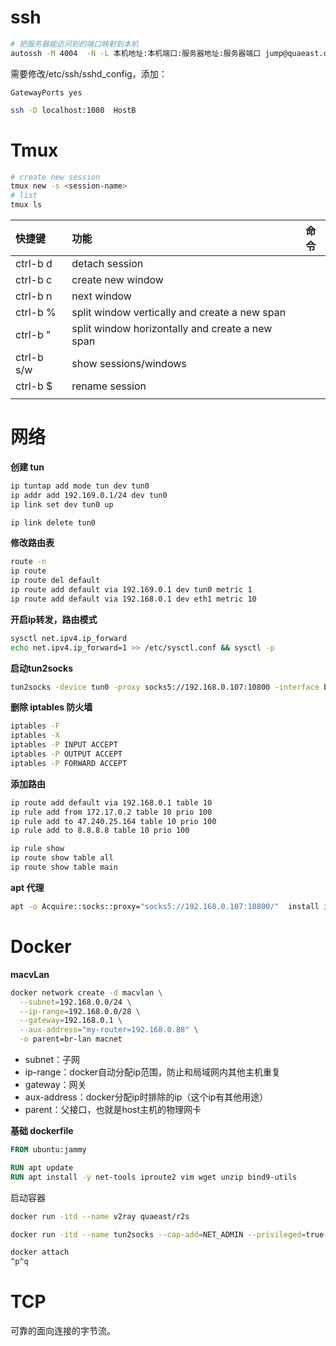 # ssh
```bash
# 把服务器能访问到的端口映射到本机
autossh -M 4004  -N -L 本机地址:本机端口:服务器地址:服务器端口 jump@quaeast.cn -p 6005
```
需要修改/etc/ssh/sshd_config，添加：

```
GatewayPorts yes
```

```bash
ssh -D localhost:1080  HostB
```
# Tmux

```bash
# create new session
tmux new -s <session-name>
# list
tmux ls
```

| 快捷键     | 功能                                            | 命令 |
| :--------- | :---------------------------------------------- | ---- |
| ctrl-b d   | detach session                                  |      |
| ctrl-b c   | create new window                               |      |
| ctrl-b n   | next window                                     |      |
| ctrl-b %   | split window vertically and create a new span   |      |
| ctrl-b "   | split window horizontally and create a new span |      |
| ctrl-b s/w | show sessions/windows                           |      |
| ctrl-b $   | rename session                                  |      |
|            |                                                 |      |

# 网络

**创建 tun**

```bash
ip tuntap add mode tun dev tun0
ip addr add 192.169.0.1/24 dev tun0
ip link set dev tun0 up

ip link delete tun0
```

**修改路由表**

```bash
route -n
ip route
ip route del default
ip route add default via 192.169.0.1 dev tun0 metric 1
ip route add default via 192.168.0.1 dev eth1 metric 10
```

**开启ip转发，路由模式**

```bash
sysctl net.ipv4.ip_forward
echo net.ipv4.ip_forward=1 >> /etc/sysctl.conf && sysctl -p
```

**启动tun2socks**

```bash
tun2socks -device tun0 -proxy socks5://192.168.0.107:10800 -interface br-lan
```

**删除 iptables 防火墙**

```bash
iptables -F
iptables -X
iptables -P INPUT ACCEPT
iptables -P OUTPUT ACCEPT
iptables -P FORWARD ACCEPT
```

**添加路由**

```bash
ip route add default via 192.168.0.1 table 10
ip rule add from 172.17.0.2 table 10 prio 100
ip rule add to 47.240.25.164 table 10 prio 100
ip rule add to 8.8.8.8 table 10 prio 100

ip rule show
ip route show table all
ip route show table main 
```

**apt 代理**

```bash
apt -o Acquire::socks::proxy="socks5://192.168.0.107:10800/"  install ifconfig
```

# Docker

**macvLan**

```bash
docker network create -d macvlan \
  --subnet=192.168.0.0/24 \
  --ip-range=192.168.0.0/28 \
  --gateway=192.168.0.1 \
  --aux-address="my-router=192.168.0.88" \
  -o parent=br-lan macnet
```

* subnet：子网
* ip-range：docker自动分配ip范围，防止和局域网内其他主机重复
* gateway：网关
* aux-address：docker分配ip时排除的ip（这个ip有其他用途）
* parent：父接口，也就是host主机的物理网卡

**基础 dockerfile**

```dockerfile
FROM ubuntu:jammy

RUN apt update
RUN apt install -y net-tools iproute2 vim wget unzip bind9-utils
```

启动容器

```bash
docker run -itd --name v2ray quaeast/r2s

docker run -itd --name tun2socks --cap-add=NET_ADMIN --privileged=true --network macnet --ip=192.168.0.10 quaeast/r2s 
```

```bash
docker attach
^p^q
```

# TCP

可靠的面向连接的字节流。